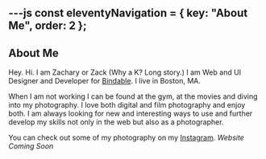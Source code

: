 ---js
const eleventyNavigation = {
	key: "About Me",
	order: 2
};
---
## About Me

Hey. Hi. I am Zachary or Zack (Why a K? Long story.) I am Web and UI Designer and Developer for [Bindable](https://www.bindable.com). I live in Boston, MA. 

When I am not working I can be found at the gym, at the movies and diving into my photography. I love both digital and film photography and enjoy both. I am always looking for new and interesting ways to use and further develop my skills not only in the web but also as a photographer.

You can check out some of my photography on my [Instagram](https://www.instagram.com/zachjewellphoto). _Website Coming Soon_
